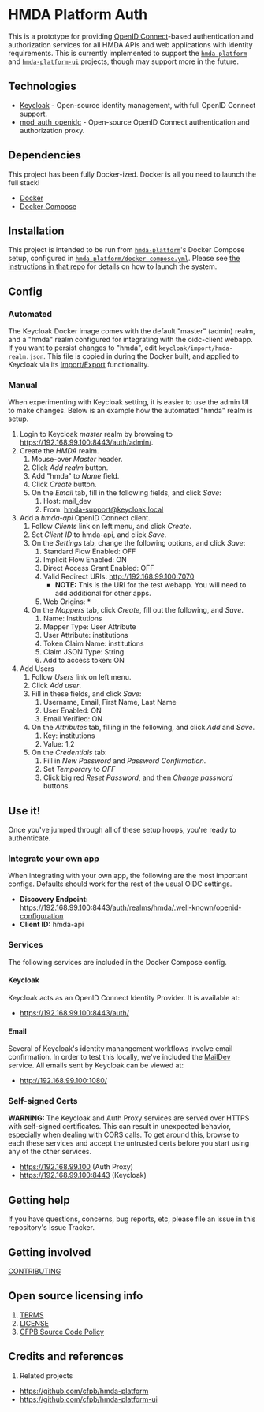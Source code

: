 # HMDA Platform Auth

This is a prototype for providing [OpenID Connect](http://openid.net/connect/)-based
authentication and authorization services for all HMDA APIs and web applications 
with identity requirements.  This is currently implemented to support the 
[`hmda-platform`](https://github.com/cfpb/hmda-platform) and 
[`hmda-platform-ui`](https://github.com/cfpb/hmda-platform-ui) projects,
though may support more in the future.

## Technologies

* [Keycloak](http://www.keycloak.org/) - Open-source identity management, with full OpenID Connect support.
* [mod_auth_openidc](https://github.com/pingidentity/mod_auth_openidc) - Open-source OpenID Connect authentication and authorization proxy.

## Dependencies

This project has been fully Docker-ized.  Docker is all you need to launch the full stack!

* [Docker](https://www.docker.com/)
* [Docker Compose](https://docs.docker.com/compose/)

## Installation

This project is intended to be run from [`hmda-platform`](https://github.com/cfpb/hmda-platform)'s
Docker Compose setup, configured in [`hmda-platform/docker-compose.yml`](https://github.com/cfpb/hmda-platform/blob/master/docker-compose.yml).
Please see [the instructions in that repo](https://github.com/cfpb/hmda-platform#to-run-the-entire-platform) for details on how to launch the system.

## Config

### Automated
The Keycloak Docker image comes with the default "master" (admin) realm, and a "hmda" realm configured 
for integrating with the oidc-client webapp.  If you want to persist changes to "hmda", edit `keycloak/import/hmda-realm.json`.
This file is copied in during the Docker built, and applied to Keycloak via its
[Import/Export](https://keycloak.gitbooks.io/server-adminstration-guide/content/topics/export-import.html) functionality.

### Manual
When experimenting with Keycloak setting, it is easier to use the admin UI to make changes.
Below is an example how the automated "hmda" realm is setup.

1. Login to Keycloak _master_ realm by browsing to https://192.168.99.100:8443/auth/admin/.
1. Create the _HMDA_ realm.
    1. Mouse-over _Master_ header.
    1. Click _Add realm_ button.
    1. Add "hmda" to _Name_ field.
    1. Click _Create_ button.
    1. On the _Email_ tab, fill in the following fields, and click _Save_:
        1. Host: mail_dev
        1. From: hmda-support@keycloak.local
1. Add a _hmda-api_ OpenID Connect client.
    1. Follow _Clients_ link on left menu, and click _Create_.
    1. Set _Client ID_ to hmda-api, and click _Save_.
    1. On the _Settings_ tab, change the following options, and click _Save_:
        1. Standard Flow Enabled: OFF
        1. Implicit Flow Enabled: ON
        1. Direct Access Grant Enabled: OFF
        1. Valid Redirect URIs: http://192.168.99.100:7070
            * **NOTE:** This is the URI for the test webapp.  You will need to add additional for other apps.
        1. Web Origins: *
    1. On the _Mappers_ tab, click _Create_, fill out the following, and _Save_.
        1. Name: Institutions
        1. Mapper Type: User Attribute
        1. User Attribute: institutions
        1. Token Claim Name: institutions
        1. Claim JSON Type: String
        1. Add to access token: ON
1. Add Users
    1. Follow _Users_ link on left menu.
    1. Click _Add user_.
    1. Fill in these fields, and click _Save_:
        1. Username, Email, First Name, Last Name
        1. User Enabled: ON
        1. Email Verified: ON
    1. On the _Attributes_ tab, filling in the following, and click _Add_ and _Save_.
        1. Key: institutions
        1. Value: 1,2
    1. On the _Credentials_ tab:
        1. Fill in _New Password_ and _Password Confirmation_.
        1. Set _Temporary_ to _OFF_
        1. Click big red _Reset Password_, and then _Change password_ buttons.
        

## Use it!
Once you've jumped through all of these setup hoops, you're ready to authenticate.

### Integrate your own app
When integrating with your own app, the following are the most important configs.  Defaults should work for the rest of the usual OIDC settings.

* **Discovery Endpoint:** https://192.168.99.100:8443/auth/realms/hmda/.well-known/openid-configuration
* **Client ID:** hmda-api

### Services

The following services are included in the Docker Compose config.

#### Keycloak
Keycloak acts as an OpenID Connect Identity Provider.  It is available at:

* https://192.168.99.100:8443/auth/

#### Email
Several of Keycloak's identity manangement workflows involve email confirmation.  In order to test this locally, we've included the [MailDev](http://danfarrelly.nyc/MailDev/) service.  All emails sent by Keycloak can be viewed at:

* http://192.168.99.100:1080/

### Self-signed Certs
**WARNING:** The Keycloak and Auth Proxy services are served over HTTPS with self-signed certificates.  This can result in unexpected behavior, especially when dealing with CORS calls.  To get around this, browse to each these services and accept the untrusted certs before you start using any of the other services.

* https://192.168.99.100 (Auth Proxy)
* https://192.168.99.100:8443 (Keycloak)

## Getting help

If you have questions, concerns, bug reports, etc, please file an issue in this repository's Issue Tracker.

## Getting involved

[CONTRIBUTING](CONTRIBUTING.md)

## Open source licensing info
1. [TERMS](TERMS.md)
2. [LICENSE](LICENSE)
3. [CFPB Source Code Policy](https://github.com/cfpb/source-code-policy/)

## Credits and references

1. Related projects
  - https://github.com/cfpb/hmda-platform
  - https://github.com/cfpb/hmda-platform-ui 

